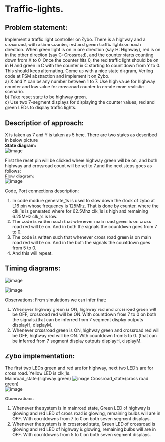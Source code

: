 # Traffic-lights.

## Problem statement:
Implement a traffic light controller on Zybo. There is a highway and a crossroad, with a time counter, red and green traffic lights on each direction. When green light is on in one direction (say H: Highway), red is on in the other direction (say C: Crossroad), and the counter starts counting down from X to 0. Once the counter hits 0, the red traffic light should be on in H and green in C with the counter in C starting to count down from Y to 0. This should keep alternating. Come up with a nice state diagram, Verilog code at FSM abstraction and implement it on Zybo. <br/>
a) X and Y can be any number between 1 to 7. Use high value for highway counter and low value for crossroad counter to create more realistic scenario. <br/>
b) Take reset state to be highway green. <br/>
c) Use two 7-segment displays for displaying the counter values, red and green LEDs to display traffic lights. <br/>


## Description of approach:
X is taken as 7 and Y is taken as 5 here. There are two states as described in below picture <br/>
**State diagram:** <br/>
![image](https://github.com/112101011/Traffic-lights./assets/111628378/fbfdb097-058b-47f9-987c-66910eddf844)

First the reset pin will be clicked where highway green will be on, and both highway and crossroad count will be set to 7.and the next steps goes as follows: <br/>
Flow diagram: <br/>
![image](https://github.com/112101011/Traffic-lights./assets/111628378/31f25d6c-ae70-4e61-a9fa-d5741b1027d0)

Code, Port connections description:
1. In code module generate_1s is used to slow down the clock of zybo at L16 pin whose frequency is 125Mhz. That is done by counter. where the clk_1s is generated where for 62.5Mhz clk_1s is high and remaining 6.25MHz clk_1s is low.
2. The code is written such that whenever main road green is on cross road red will be on. And in both the signals the countdown goes from 7 to 0.
3. The code is written such that whenever cross road green is on main road red will be on. And in the both the signals the countdown goes from 5 to 0.
4. And this will repeat.

## Timing diagrams:

![image](https://github.com/112101011/Traffic-lights./assets/111628378/d610fb65-05c9-48c8-9abd-0decc4987457) <br/>


![image](https://github.com/112101011/Traffic-lights./assets/111628378/ca596077-78e7-4526-80fa-6643d0ca799b) <br/>

Observations:
From simulations we can infer that:
1) Whenever highway green is ON, highway red and crossroad green will be OFF, crossroad red will be ON. With countdown from 7
to 0 on both the signals.(that can be inferred from 7 segment display outputs displayH, displayM.
2) Whenever crossroad green is ON, highway green and crossroad red will be OFF, highway red will be ON. With countdown from 5
to 0. (that can be inferred from 7 segment display outputs displayH, displayM.

## Zybo implementation:
The first two LED’s green and red are for highway, next two LED’s are for cross road. Yellow LED is clk_1s. <br/>
Mainroad_state:(highway green)
![image](https://github.com/112101011/Traffic-lights./assets/111628378/200828b5-b47b-4518-ba47-7561953517ba)
Crossroad_state:(cross road green) <br/>
![image](https://github.com/112101011/Traffic-lights./assets/111628378/6c4b8c45-72c1-4ea2-b517-2cfedbb130c9)



Observations:
1) Whenever the system is in mainroad state, Green LED of highway is glowing and red LED of cross road is glowing, remaining bulbs will are in OFF. With countdowns from 7 to 0 on both seven segment displays.
2) Whenever the system is in crossroad state, Green LED of crossroad is glowing and red LED of highway is glowing, remaining bulbs will are in OFF. With countdowns from 5 to 0 on both seven segment displays.
